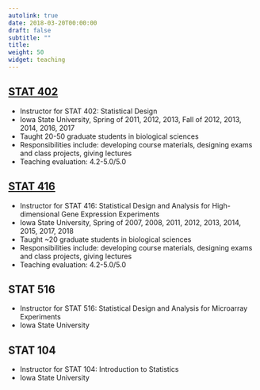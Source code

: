 ```yaml
---
autolink: true
date: 2018-03-20T00:00:00
draft: false
subtitle: ""
title: 
weight: 50
widget: teaching
---
```


## [STAT 402](http://stat.iastate.edu/)
- Instructor for STAT 402: Statistical Design 
- Iowa State University, Spring of 2011, 2012, 2013, Fall of 2012, 2013, 2014, 2016, 2017 
- Taught 20-50 graduate students in biological sciences 
- Responsibilities include: developing course materials, designing exams and class projects, giving lectures 
- Teaching evaluation: 4.2-5.0/5.0

## [STAT 416](/teach/STAT416)
- Instructor for STAT 416: Statistical Design and Analysis for High-dimensional Gene Expression Experiments
- Iowa State University, Spring of 2007, 2008, 2011, 2012, 2013, 2014, 2015, 2017, 2018
- Taught ~20 graduate students in biological sciences
- Responsibilities include: developing course materials, designing exams and class projects,
giving lectures
- Teaching evaluation: 4.2-5.0/5.0

## STAT 516
- Instructor for STAT 516: Statistical Design and Analysis for Microarray Experiments
- Iowa State University

## STAT 104
- Instructor for STAT 104: Introduction to Statistics
- Iowa State University

